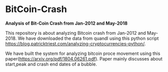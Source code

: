 # BitCoin-Crash

$\textbf{Analysis of Bit-Coin Crash from Jan-2012 and May-2018}$

This repository is about analyzing Bitcoin crash from Jan-2012 and May-2018. We have downloaded the data from quandl using this python script
https://blog.patricktriest.com/analyzing-cryptocurrencies-python/. 

We have built the system for analyzing bitcoin proce movement using this paper(https://arxiv.org/pdf/1804.06261.pdf). Paper mainly discusses about
start,peak and crash end dates of a bubble.  
